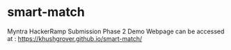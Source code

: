 # smart-match
Myntra HackerRamp Submission Phase 2
 Demo Webpage can be accessed at : https://khushgrover.github.io/smart-match/
